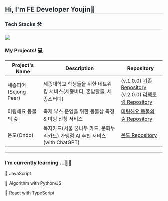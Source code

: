 <h2 style="border-bottom: 1px solid #d8dee4; color: #282d33;"> Hi, I'm FE Developer Youjin🙌 </h2> 

<h3 style="border-bottom: 1px solid #d8dee4; color: #282d33;"> Tech Stacks 🛠️ </h3>
<a href="https://skillicons.dev">
<img src="https://skillicons.dev/icons?i=js,ts,html,css,py,react,redux,styledcomponents,tailwind,figma,git,github,notion" /> 
</a>

<h3> My Projects! 💻</h3>

| Project's Name            | Description                                                             | Repository                                                                                                      |
|---------------------------|-------------------------------------------------------------------------|-----------------------------------------------------------------------------------------------------------------|
| 세종피어(Sejong Peer)     | 세종대학교 학생들을 위한 네트워킹 서비스(세종버디, 혼밥탈출, 세종스터디)                                 | (v.1.0.0) [기존 Repository](https://github.com/SejongPeer/SejongPeerFront) <br> (v.2.0.0) [리팩토링 Repository](https://github.com/SejongPeer/peer_v2) |
| 미팅해요 동물의 숲        | 축제 부스 운영을 위한 동물상 측정 & 미팅 신청 서비스                     | [미팅해요 동물의 숲 Repository](https://github.com/animal-meeting-re/front)                                       |
| 온도(Ondo)                | 복지카드(서울 꿈나무 카드, 문화누리카드) 가맹점 AI 추천 서비스 (with ChatGPT) | [온도 Repository](https://github.com/SeSACthon-Ondo/Ondo)                                                       |



----
<h3> I’m currently learning ...🙋‍♀️</h3>
<p> 📌 JavaScript </p>
<p> 📌 Algorithm with Python/JS </p>
<p> 📌 React with TypeScript </p>
    
</div>
    
    
    

<!--
**Youjiiin/Youjiiin** is a ✨ _special_ ✨ repository because its `README.md` (this file) appears on your GitHub profile.

Here are some ideas to get you started:

- 🔭 I’m currently working on ...
- 🌱 I’m currently learning ...
- 👯 I’m looking to collaborate on ...
- 🤔 I’m looking for help with ...
- 💬 Ask me about ...
- 📫 How to reach me: ...
- 😄 Pronouns: ...
- ⚡ Fun fact: ...
-->
